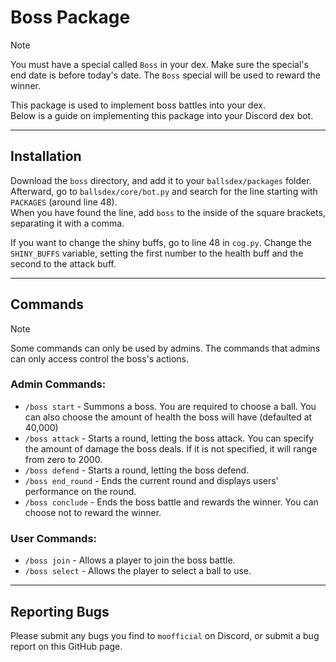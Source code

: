 # Boss Package

> [!NOTE]
> You must have a special called `Boss` in your dex. Make sure the special's end date is before today's date. The `Boss` special will be used to reward the winner.

This package is used to implement boss battles into your dex. <br>Below is a guide on implementing this package into your Discord dex bot.

------------------

## Installation

Download the `boss` directory, and add it to your `ballsdex/packages` folder. <br>
Afterward, go to `ballsdex/core/bot.py` and search for the line starting with `PACKAGES` (around line 48). <br>
When you have found the line, add `boss` to the inside of the square brackets, separating it with a comma.

If you want to change the shiny buffs, go to line 48 in `cog.py`.
Change the `SHINY_BUFFS` variable, setting the first number to the health buff and the second to the attack buff.

------------------

## Commands

> [!NOTE]
> Some commands can only be used by admins. The commands that admins can only access control the boss's actions.

### Admin Commands:
* `/boss start` - Summons a boss. You are required to choose a ball. You can also choose the amount of health the boss will have (defaulted at 40,000)
* `/boss attack` - Starts a round, letting the boss attack. You can specify the amount of damage the boss deals. If it is not specified, it will range from zero to 2000.
* `/boss defend` - Starts a round, letting the boss defend.
* `/boss end_round` - Ends the current round and displays users' performance on the round.
* `/boss conclude` - Ends the boss battle and rewards the winner. You can choose not to reward the winner.

### User Commands:
* `/boss join` - Allows a player to join the boss battle.
* `/boss select` - Allows the player to select a ball to use.

------------------

## Reporting Bugs

Please submit any bugs you find to `moofficial` on Discord, or submit a bug report on this GitHub page.
